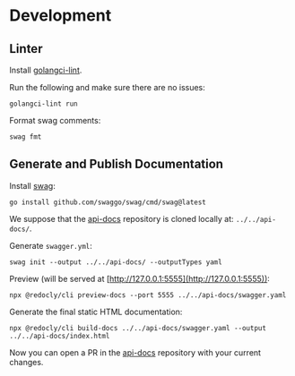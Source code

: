 # Development

## Linter

Install [golangci-lint](https://golangci-lint.run).

Run the following and make sure there are no issues:

```shell
golangci-lint run
```

Format swag comments:

```shell
swag fmt
```

## Generate and Publish Documentation

Install [swag](https://github.com/swaggo/swag):

```shell
go install github.com/swaggo/swag/cmd/swag@latest
```

We suppose that the [api-docs](https://github.com/voltaserve/api-docs) repository is cloned locally at: `../../api-docs/`.

Generate `swagger.yml`:

```shell
swag init --output ../../api-docs/ --outputTypes yaml
```

Preview (will be served at [http://127.0.0.1:5555](http://127.0.0.1:5555)):

```shell
npx @redocly/cli preview-docs --port 5555 ../../api-docs/swagger.yaml
```

Generate the final static HTML documentation:

```shell
npx @redocly/cli build-docs ../../api-docs/swagger.yaml --output ../../api-docs/index.html
```

Now you can open a PR in the [api-docs](https://github.com/voltaserve/api-docs) repository with your current changes.
